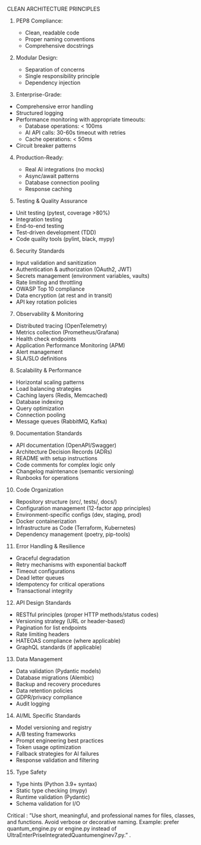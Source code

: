 CLEAN ARCHITECTURE PRINCIPLES


1. PEP8 Compliance:
   - Clean, readable code
   - Proper naming conventions
   - Comprehensive docstrings

2. Modular Design:
   - Separation of concerns
   - Single responsibility principle
   - Dependency injection

3. Enterprise-Grade:
- Comprehensive error handling
- Structured logging
- Performance monitoring with appropriate timeouts:
  * Database operations: < 100ms
  * AI API calls: 30-60s timeout with retries
  * Cache operations: < 50ms
- Circuit breaker patterns

4. Production-Ready:
   - Real AI integrations (no mocks)
   - Async/await patterns
   - Database connection pooling
   - Response caching

5. Testing & Quality Assurance
- Unit testing (pytest, coverage >80%)
- Integration testing
- End-to-end testing
- Test-driven development (TDD)
- Code quality tools (pylint, black, mypy)

6. Security Standards

- Input validation and sanitization
- Authentication & authorization (OAuth2, JWT)
- Secrets management (environment variables, vaults)
- Rate limiting and throttling
- OWASP Top 10 compliance
- Data encryption (at rest and in transit)
- API key rotation policies

7. Observability & Monitoring

- Distributed tracing (OpenTelemetry)
- Metrics collection (Prometheus/Grafana)
- Health check endpoints
- Application Performance Monitoring (APM)
- Alert management
- SLA/SLO definitions

8. Scalability & Performance

- Horizontal scaling patterns
- Load balancing strategies
- Caching layers (Redis, Memcached)
- Database indexing
- Query optimization
- Connection pooling
- Message queues (RabbitMQ, Kafka)

9. Documentation Standards

- API documentation (OpenAPI/Swagger)
- Architecture Decision Records (ADRs)
- README with setup instructions
- Code comments for complex logic only
- Changelog maintenance (semantic versioning)
- Runbooks for operations

10. Code Organization

- Repository structure (src/, tests/, docs/)
- Configuration management (12-factor app principles)
- Environment-specific configs (dev, staging, prod)
- Docker containerization
- Infrastructure as Code (Terraform, Kubernetes)
- Dependency management (poetry, pip-tools)

11.  Error Handling & Resilience

- Graceful degradation
- Retry mechanisms with exponential backoff
- Timeout configurations
- Dead letter queues
- Idempotency for critical operations
- Transactional integrity

12. API Design Standards

- RESTful principles (proper HTTP methods/status codes)
- Versioning strategy (URL or header-based)
- Pagination for list endpoints
- Rate limiting headers
- HATEOAS compliance (where applicable)
- GraphQL standards (if applicable)

13. Data Management

- Data validation (Pydantic models)
- Database migrations (Alembic)
- Backup and recovery procedures
- Data retention policies
- GDPR/privacy compliance
- Audit logging

14. AI/ML Specific Standards

- Model versioning and registry
- A/B testing frameworks
- Prompt engineering best practices
- Token usage optimization
- Fallback strategies for AI failures
- Response validation and filtering

15. Type Safety

- Type hints (Python 3.9+ syntax)
- Static type checking (mypy)
- Runtime validation (Pydantic)
- Schema validation for I/O


Critical : ”Use short, meaningful, and professional names for files, classes, and functions. Avoid verbose or decorative naming. Example: prefer quantum_engine.py or engine.py instead of UltraEnterPriseIntegratedQuantumenginev7.py.” .